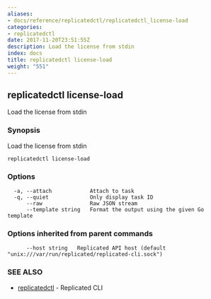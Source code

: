 ```yaml
---
aliases:
- docs/reference/replicatedctl/replicatedctl_license-load
categories:
- replicatedctl
date: 2017-11-20T23:51:55Z
description: Load the license from stdin
index: docs
title: replicatedctl license-load
weight: "551"
---
```


## replicatedctl license-load

Load the license from stdin

### Synopsis


Load the license from stdin

```
replicatedctl license-load
```

### Options

```
  -a, --attach            Attach to task
  -q, --quiet             Only display task ID
      --raw               Raw JSON stream
      --template string   Format the output using the given Go template
```

### Options inherited from parent commands

```
      --host string   Replicated API host (default "unix:///var/run/replicated/replicated-cli.sock")
```

### SEE ALSO
* [replicatedctl](/api/replicatedctl/)	 - Replicated CLI

